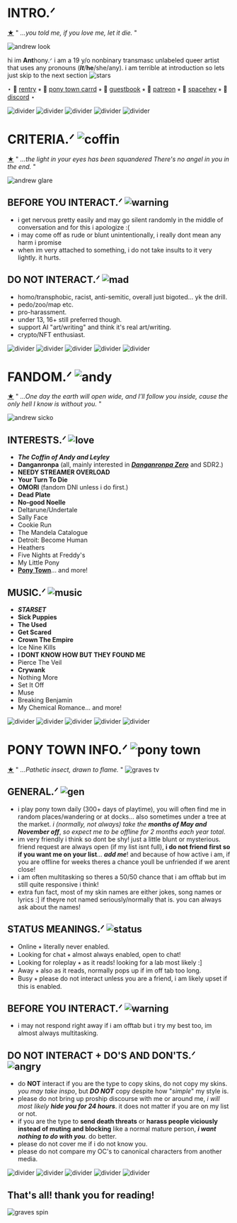 # INTRO.ᐟ
[★](https://www.youtube.com/watch?v=xJtBYAKBByk) " *...you told me, if you love me, let it die.* "

![andrew look](https://file.garden/ZNjY5-CbZ0o-GQoj/ra_butcher_1dcrop.png)

hi im **Ant**hony.ᐟ i am a 19 y/o nonbinary transmasc unlabeled queer artist that uses any pronouns (***It***/**he**/she/any). i am terrible at introduction so lets just skip to the next section ![stars](https://64.media.tumblr.com/f0bf2155cd4c698c497cfe29fae7b24d/9ee3db4b81776661-cd/s75x75_c1/4bd4358425f8a18c65d1aeef4bcc780209fc4eed.gif)

⋆ 🔗 [rentry](https://rentry.co/galacticlobotomy) ⭒ 🔗 [pony town carrd](https://ponytownslobotomy.carrd.co/) ⭒ 🔗 [guestbook](https://galacticlobotomy.123guestbook.com/) ⭒ 🔗 [patreon](https://www.patreon.com/galacticlobotomy/about) ⭒ 🔗 [spacehey](https://spacehey.com/galacticlobotomy) ⭒ 🔗 [discord](https://discordapp.com/users/471151816688533535) ⋆

![divider](https://64.media.tumblr.com/e7bb4e2c3824f30591f794d80379488c/9c6f817b4c431ba1-40/s250x400/f1633f8fbca07a53279caab1242a7b89c90fb22b.gif) ![divider](https://64.media.tumblr.com/e7bb4e2c3824f30591f794d80379488c/9c6f817b4c431ba1-40/s250x400/f1633f8fbca07a53279caab1242a7b89c90fb22b.gif) ![divider](https://64.media.tumblr.com/e7bb4e2c3824f30591f794d80379488c/9c6f817b4c431ba1-40/s250x400/f1633f8fbca07a53279caab1242a7b89c90fb22b.gif) ![divider](https://64.media.tumblr.com/e7bb4e2c3824f30591f794d80379488c/9c6f817b4c431ba1-40/s250x400/f1633f8fbca07a53279caab1242a7b89c90fb22b.gif) ![divider](https://64.media.tumblr.com/e7bb4e2c3824f30591f794d80379488c/9c6f817b4c431ba1-40/s250x400/f1633f8fbca07a53279caab1242a7b89c90fb22b.gif) 

# CRITERIA.ᐟ ![coffin](https://mikejima.crd.co/assets/images/shadow/6beead2e.gif?v=e37e90e0)
[★](https://www.youtube.com/watch?v=E2jFtRHjbPo) " *...the light in your eyes has been squandered 
There's no angel in you in the end.* "

![andrew glare](https://file.garden/ZNjY5-CbZ0o-GQoj/smokes_ccrop.png)

## **BEFORE YOU INTERACT.ᐟ** ![warning](https://vermillion.drr.ac/assets/images/gallery01/404ff162.gif?v=9b7c387b)
- i get nervous pretty easily and may go silent randomly in the middle of conversation and for this i apologize :(
- i may come off as rude or blunt unintentionally, i really dont mean any harm i promise
- when im very attached to something, i do not take insults to it very lightly. it hurts.

## **DO NOT INTERACT.ᐟ** ![mad](https://vermillion.drr.ac/assets/images/gallery01/2bc55952.gif?v=9b7c387b)
- homo/transphobic, racist, anti-semitic, overall just bigoted... yk the drill.
- pedo/zoo/map etc.
- pro-harassment.
- under 13, 16+ still preferred though.
- support AI "art/writing" and think it's real art/writing.
- crypto/NFT enthusiast.

![divider](https://64.media.tumblr.com/e7bb4e2c3824f30591f794d80379488c/9c6f817b4c431ba1-40/s250x400/f1633f8fbca07a53279caab1242a7b89c90fb22b.gif) ![divider](https://64.media.tumblr.com/e7bb4e2c3824f30591f794d80379488c/9c6f817b4c431ba1-40/s250x400/f1633f8fbca07a53279caab1242a7b89c90fb22b.gif) ![divider](https://64.media.tumblr.com/e7bb4e2c3824f30591f794d80379488c/9c6f817b4c431ba1-40/s250x400/f1633f8fbca07a53279caab1242a7b89c90fb22b.gif) ![divider](https://64.media.tumblr.com/e7bb4e2c3824f30591f794d80379488c/9c6f817b4c431ba1-40/s250x400/f1633f8fbca07a53279caab1242a7b89c90fb22b.gif) ![divider](https://64.media.tumblr.com/e7bb4e2c3824f30591f794d80379488c/9c6f817b4c431ba1-40/s250x400/f1633f8fbca07a53279caab1242a7b89c90fb22b.gif) 

# FANDOM.ᐟ ![andy](https://file.garden/ZNjY5-CbZ0o-GQoj/drewhappy.png)
[★](https://www.youtube.com/watch?v=WJxSNbAer9M) " *...One day the earth will open wide, and I’ll follow you inside, cause the only hell I know is without you.* "

![andrew sicko](https://file.garden/ZNjY5-CbZ0o-GQoj/sever_acrop.png)
## **INTERESTS.ᐟ** ![love](https://watermelon.crd.co/assets/images/gallery11/e8ef3728.gif?v=2a41aca3)
- ***The Coffin of Andy and Leyley***
- **Danganronpa** (all, mainly interested in ***[Danganronpa Zero](https://www.dropbox.com/s/f1yn9o1m04wql18/Danganronpa%20Zero.pdf?dl=0)*** and SDR2.)
- **NEEDY STREAMER OVERLOAD**
- **Your Turn To Die**
- **OMORI** (fandom DNI unless i do first.)
- **Dead Plate**
- **No-good Noelle**
- Deltarune/Undertale
- Sally Face
- Cookie Run
- The Mandela Catalogue
- Detroit: Become Human
- Heathers
- Five Nights at Freddy's
- My Little Pony
- **[Pony Town](https://pony.town/)**... and more!

## **MUSIC.ᐟ** ![music](https://64.media.tumblr.com/a34ac9ec02237427db659df186801ae5/198eca86126a8546-f9/s75x75_c1/b8d1f0bf5db2d2489328b78df91cc437172fa898.gif)
- ***STARSET***
- **Sick Puppies**
- **The Used**
- **Get Scared**
- **Crown The Empire**
- Ice Nine Kills
- **I DONT KNOW HOW BUT THEY FOUND ME**
- Pierce The Veil
- **Crywank**
- Nothing More
- Set It Off
- Muse
- Breaking Benjamin
- My Chemical Romance... and more!

![divider](https://64.media.tumblr.com/e7bb4e2c3824f30591f794d80379488c/9c6f817b4c431ba1-40/s250x400/f1633f8fbca07a53279caab1242a7b89c90fb22b.gif) ![divider](https://64.media.tumblr.com/e7bb4e2c3824f30591f794d80379488c/9c6f817b4c431ba1-40/s250x400/f1633f8fbca07a53279caab1242a7b89c90fb22b.gif) ![divider](https://64.media.tumblr.com/e7bb4e2c3824f30591f794d80379488c/9c6f817b4c431ba1-40/s250x400/f1633f8fbca07a53279caab1242a7b89c90fb22b.gif) ![divider](https://64.media.tumblr.com/e7bb4e2c3824f30591f794d80379488c/9c6f817b4c431ba1-40/s250x400/f1633f8fbca07a53279caab1242a7b89c90fb22b.gif) ![divider](https://64.media.tumblr.com/e7bb4e2c3824f30591f794d80379488c/9c6f817b4c431ba1-40/s250x400/f1633f8fbca07a53279caab1242a7b89c90fb22b.gif) 

# PONY TOWN INFO.ᐟ ![pony town](https://file.garden/ZNjY5-CbZ0o-GQoj/favicon-16x16.png)
[★](https://www.youtube.com/watch?v=MZcuRa8Z4fU) " *...Pathetic insect, drawn to flame.* "
![graves tv](https://file.garden/ZNjY5-CbZ0o-GQoj/tv_2acrop.png)

## **GENERAL.ᐟ** ![gen](https://supplies.ju.mp/assets/images/gallery05/a6e671c2_original.gif?v=6a50b904)
- i play pony town daily (300+ days of playtime), you will often find me in random places/wandering or at docks... also sometimes under a tree at the market. *i (normally, not always) take the* ***months of May and November off***, *so expect me to be offline for 2 months each year total*.
- im very friendly i think so dont be shy! just a little blunt or mysterious. friend request are always open (if my list isnt full), **i do not friend first so if you want me on your list**... ***add me***! and because of how active i am, if you are offline for weeks theres a chance youll be unfriended if we arent close!
- i am often multitasking so theres a 50/50 chance that i am offtab but im still quite responsive i think!
- extra fun fact, most of my skin names are either jokes, song names or lyrics :] if theyre not named seriously/normally that is. you can always ask about the names!

## **STATUS MEANINGS.ᐟ** ![status](https://cdn.discordapp.com/attachments/1135445836642385970/1140847663382794360/g12.gif)
- Online ⭒ literally never enabled.
- Looking for chat ⭒ almost always enabled, open to chat!
- Looking for roleplay ⭒ as it reads! looking for a lab most likely :]
- Away ⭒ also as it reads, normally pops up if im off tab too long.
- Busy ⭒ please do not interact unless you are a friend, i am likely upset if this is enabled.

## **BEFORE YOU INTERACT.ᐟ** ![warning](https://64.media.tumblr.com/fd3ebb8f4374f0ff470173bdf3720e21/e92e724d08501b36-d2/s75x75_c1/4c4bf1733ae1c5cdf39a7c8bc6614a42332a366f.gif)
- i may not respond right away if i am offtab but i try my best too, im almost always multitasking.

## **DO NOT INTERACT + DO'S AND DON'TS.ᐟ** ![angry](https://64.media.tumblr.com/48d355ab2558992c964aaa251de9c7fb/7d4346d1477298e1-3c/s75x75_c1/ab4a72a28910a0ccc108891bc1f0c24414ce36ca.gif)
- do **NOT** interact if you are the type to copy skins, do not copy my skins. *you may take inspo*, but ***DO NOT*** copy despite how "*simple*" my style is.
- please do not bring up proship discourse with me or around me, *i will most likely* ***hide you for 24 hours***. it does not matter if you are on my list or not.
- if you are the type to **send death threats** or **harass people viciously instead of muting and blocking** like a normal mature person, ***i want nothing to do with you***. do better.
- please do not cover me if i do not know you.
- please do not compare my OC's to canonical characters from another media.

![divider](https://64.media.tumblr.com/e7bb4e2c3824f30591f794d80379488c/9c6f817b4c431ba1-40/s250x400/f1633f8fbca07a53279caab1242a7b89c90fb22b.gif) ![divider](https://64.media.tumblr.com/e7bb4e2c3824f30591f794d80379488c/9c6f817b4c431ba1-40/s250x400/f1633f8fbca07a53279caab1242a7b89c90fb22b.gif) ![divider](https://64.media.tumblr.com/e7bb4e2c3824f30591f794d80379488c/9c6f817b4c431ba1-40/s250x400/f1633f8fbca07a53279caab1242a7b89c90fb22b.gif) ![divider](https://64.media.tumblr.com/e7bb4e2c3824f30591f794d80379488c/9c6f817b4c431ba1-40/s250x400/f1633f8fbca07a53279caab1242a7b89c90fb22b.gif) ![divider](https://64.media.tumblr.com/e7bb4e2c3824f30591f794d80379488c/9c6f817b4c431ba1-40/s250x400/f1633f8fbca07a53279caab1242a7b89c90fb22b.gif) 

## That's all! thank you for reading!
![graves spin](https://64.media.tumblr.com/c6771b0142f4a0a2271b9bf2a6a3aa3d/bcfbbc9bef96be85-c8/s400x600/0ddcb0b239578d84eb47bb48c46776e738d50cc1.gif)
